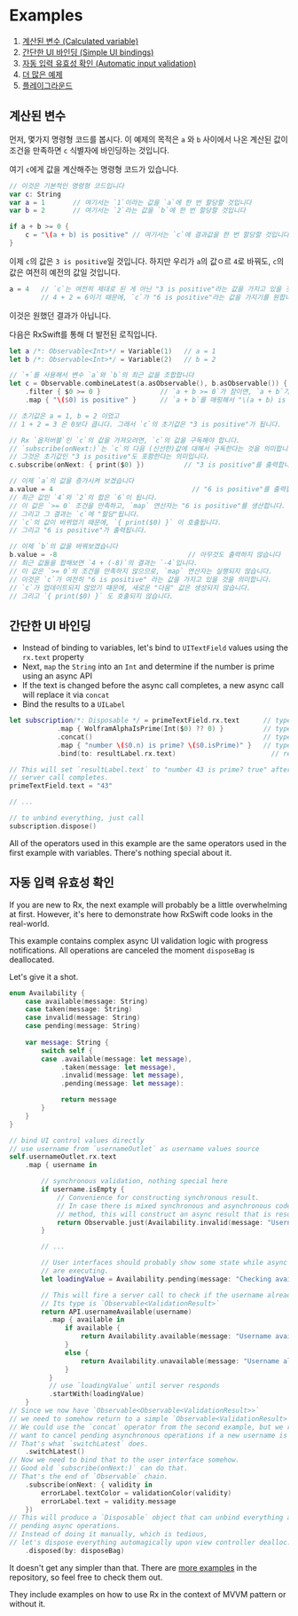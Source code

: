 Examples
========

1. [계산된 변수 (Calculated variable)](#계산된-변수)
1. [간단한 UI 바인딩 (Simple UI bindings)](#간단한-UI-바인딩)
1. [자동 입력 유효성 확인 (Automatic input validation)](#자동-입력-유효성-확인)
1. [더 많은 예제](../RxExample)
1. [플레이그라운드](Playgrounds.md)

## 계산된 변수

먼저, 몇가지 명령형 코드를 봅시다.
이 예제의 목적은 `a` 와 `b` 사이에서 나온 계산된 값이 조건을 만족하면 `c` 식별자에 바인딩하는 것입니다.

여기 `c`에게 값을 계산해주는 명령형 코드가 있습니다.

```swift
// 이것은 기본적인 명령형 코드입니다
var c: String
var a = 1       // 여기서는 `1`이라는 값을 `a`에 한 번 할당할 것입니다
var b = 2       // 여기서는 `2`라는 값을 `b`에 한 번 할당할 것입니다

if a + b >= 0 {
    c = "\(a + b) is positive" // 여기서는 `c`에 결과값을 한 번 할당할 것입니다
}
```

이제 `c`의 값은 `3 is positive`일 것입니다. 하지만 우리가 `a`의 값ㅇ르 `4`로 바꿔도, `c`의 값은 여전히 예전의 값일 것입니다.

```swift
a = 4   // `c`는 여전히 제대로 된 게 아닌 "3 is positive"라는 값을 가지고 있을 것입니다
        // 4 + 2 = 6이기 때문에, `c`가 "6 is positive"라는 값을 가지기를 원합니다
```

이것은 원했던 결과가 아닙니다.

다음은 RxSwift를 통해 더 발전된 로직입니다.

```swift
let a /*: Observable<Int>*/ = Variable(1)   // a = 1
let b /*: Observable<Int>*/ = Variable(2)   // b = 2

// `+`를 사용해서 변수 `a`와 `b`의 최근 값을 조합합니다
let c = Observable.combineLatest(a.asObservable(), b.asObservable()) { $0 + $1 }
	.filter { $0 >= 0 }               // `a + b >= 0`가 참이면, `a + b`가 map 연산자로 넘어갑니다
	.map { "\($0) is positive" }      // `a + b`를 매핑해서 "\(a + b) is positive"로 만듭니다

// 초기값은 a = 1, b = 2 이었고
// 1 + 2 = 3 은 0보다 큽니다. 그래서 `c`의 초기값은 "3 is positive"가 됩니다.

// Rx `옵저버블`인 `c`의 값을 가져오려면, `c`의 값을 구독해야 합니다.
// `subscribe(onNext:)`는 `c`의 다음 (신선한)값에 대해서 구독한다는 것을 의미합니다.
// 그것은 초기값인 "3 is positive"도 포함한다는 의미입니다.
c.subscribe(onNext: { print($0) })          // "3 is positive"를 출력합니다

// 이제 `a`의 값을 증가시켜 보겠습니다
a.value = 4                                   // "6 is positive"를 출력합니다
// 최근 값인 `4`와 `2`의 합은 `6`이 됩니다.
// 이 값은 `>= 0` 조건을 만족하고, `map` 연산자는 "6 is positive"를 생산합니다.
// 그리고 그 결과는 `c`에 "할당"됩니다.
// `c`의 값이 바뀌었기 때문에, `{ print($0) }` 이 호출됩니다.
// 그리고 "6 is positive"가 출력됩니다.

// 이제 `b`의 값을 바꿔보겠습니다
b.value = -8                                 // 아무것도 출력하지 않습니다
// 최근 값들을 합해보면 `4 + (-8)`의 결과는 `-4`입니다.
// 이 값은 `>= 0`의 조건을 만족하지 않으므로, `map` 연산자는 실행되지 않습니다.
// 이것은 `c`가 여전히 "6 is positive" 라는 값을 가지고 있을 것을 의미합니다.
// `c`가 업데이트되지 않았기 떄문에, 새로운 "다음" 값은 생성되지 않습니다.
// 그리고 `{ print($0) }` 도 호출되지 않습니다.
```

## 간단한 UI 바인딩

* Instead of binding to variables, let's bind to `UITextField` values using the `rx.text` property
* Next, `map` the `String` into an `Int` and determine if the number is prime using an async API
* If the text is changed before the async call completes, a new async call will replace it via `concat`
* Bind the results to a `UILabel`

```swift
let subscription/*: Disposable */ = primeTextField.rx.text      // type is Observable<String>
            .map { WolframAlphaIsPrime(Int($0) ?? 0) }          // type is Observable<Observable<Prime>>
            .concat()                                           // type is Observable<Prime>
            .map { "number \($0.n) is prime? \($0.isPrime)" }   // type is Observable<String>
            .bind(to: resultLabel.rx.text)                        // return Disposable that can be used to unbind everything

// This will set `resultLabel.text` to "number 43 is prime? true" after
// server call completes.
primeTextField.text = "43"

// ...

// to unbind everything, just call
subscription.dispose()
```

All of the operators used in this example are the same operators used in the first example with variables. There's nothing special about it.

## 자동 입력 유효성 확인

If you are new to Rx, the next example will probably be a little overwhelming at first. However, it's here to demonstrate how RxSwift code looks in the real-world.

This example contains complex async UI validation logic with progress notifications.
All operations are canceled the moment `disposeBag` is deallocated.

Let's give it a shot.

```swift
enum Availability {
    case available(message: String)
    case taken(message: String)
    case invalid(message: String)
    case pending(message: String)
    
    var message: String {
        switch self {
        case .available(message: let message),
             .taken(message: let message),
             .invalid(message: let message),
             .pending(message: let message): 

             return message
        }
    }
}

// bind UI control values directly
// use username from `usernameOutlet` as username values source
self.usernameOutlet.rx.text
    .map { username in

        // synchronous validation, nothing special here
        if username.isEmpty {
            // Convenience for constructing synchronous result.
            // In case there is mixed synchronous and asynchronous code inside the same
            // method, this will construct an async result that is resolved immediately.
            return Observable.just(Availability.invalid(message: "Username can't be empty."))
        }

        // ...

        // User interfaces should probably show some state while async operations
        // are executing.
        let loadingValue = Availability.pending(message: "Checking availability ...")

        // This will fire a server call to check if the username already exists.
        // Its type is `Observable<ValidationResult>`
        return API.usernameAvailable(username)
          .map { available in
              if available {
                  return Availability.available(message: "Username available")
              }
              else {
                  return Availability.unavailable(message: "Username already taken")
              }
          }
          // use `loadingValue` until server responds
          .startWith(loadingValue)
    }
// Since we now have `Observable<Observable<ValidationResult>>`
// we need to somehow return to a simple `Observable<ValidationResult>`.
// We could use the `concat` operator from the second example, but we really
// want to cancel pending asynchronous operations if a new username is provided.
// That's what `switchLatest` does.
    .switchLatest()
// Now we need to bind that to the user interface somehow.
// Good old `subscribe(onNext:)` can do that.
// That's the end of `Observable` chain.
    .subscribe(onNext: { validity in
        errorLabel.textColor = validationColor(validity)
        errorLabel.text = validity.message
    })
// This will produce a `Disposable` object that can unbind everything and cancel
// pending async operations.
// Instead of doing it manually, which is tedious,
// let's dispose everything automagically upon view controller dealloc.
    .disposed(by: disposeBag)
```

It doesn't get any simpler than that. There are [more examples](../RxExample) in the repository, so feel free to check them out.

They include examples on how to use Rx in the context of MVVM pattern or without it.
